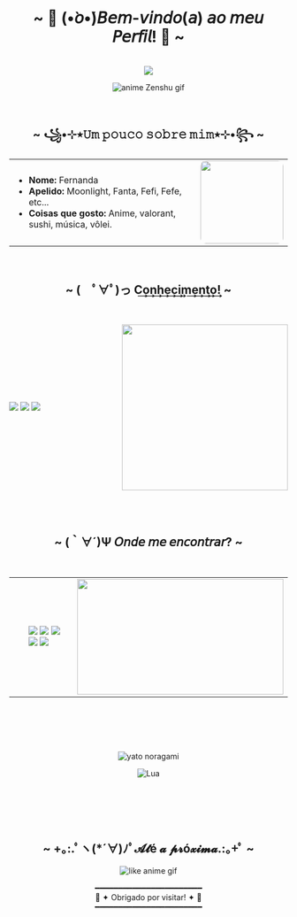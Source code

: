 <body>
    <center>
  <h1 align="center">~ 🌙 (•̀𝘰•́)𝘉𝘦𝘮-𝘷𝘪𝘯𝘥𝘰(𝘢) 𝘢𝘰 𝘮𝘦𝘶 𝘗𝘦𝘳𝘧𝘪𝘭! 🌙 ~</h1>
  <br>
  <div align="center">
     <img src="./src/imagens/anime Zenshu gif.gif"  />
    
 ![anime Zenshu gif](https://github.com/user-attachments/assets/edd9cd63-1036-4310-a500-e54f78cb1d6e)


 <br>

</div>
      <div align="center">
        </div>
  <div>
  <h2 align="center">  ~ ꧁•⊹٭𝚄𝚖 𝚙𝚘𝚞𝚌𝚘 𝚜𝚘𝚋𝚛𝚎 𝚖𝚒𝚖٭⊹•꧂ ~  </h2>

<div align="center">
  <table>
    <tr>
      <td>
        <ul>
          <li><b>Nome:</b> Fernanda</li>
          <li><b>Apelido:</b> Moonlight, Fanta, Fefi, Fefe, etc...</li>
          <li><b>Coisas que gosto:</b> Anime, valorant, sushi, música, vôlei.</li>
        </ul>
      </td>
      <td>
        <img src="https://github.com/user-attachments/assets/716b2e48-29f0-42a3-bf88-37b83edffc66" width="150px" style="border-radius: 10px;">
      </td>
    </tr>
  </table>
</div>


<br>

  <h2 align="center">            ~ (　ﾟ∀ﾟ)っ C͢o͢n͢h͢e͢c͢i͢m͢e͢n͢t͢o͢! ~</h2>
   <br>
  <p>
    <div align="center">



<div style="display: flex; align-items: center; justify-content: space-between;">
  <div>
    <img src="https://img.shields.io/badge/HTML5-E34F26?style=for-the-badge&logo=html5&logoColor=white">
    <img src="https://img.shields.io/badge/CSS3-1572B6?style=for-the-badge&logo=css3&logoColor=white">
    <img src="https://img.shields.io/badge/JavaScript-F7DF1E?style=for-the-badge&logo=javascript&logoColor=black">
  </div>
  <div>
    <img src="https://github.com/user-attachments/assets/9eb2fc54-c247-4b24-b07a-4dd41f0d677a" width="300px">
  </div>
</div>



<br>
  </p>
  <br>
  <h2 align="center">           ~ (｀∀´)Ψ 𝘖𝘯𝘥𝘦 𝘮𝘦 𝘦𝘯𝘤𝘰𝘯𝘵𝘳𝘢𝘳? ~ </h2>
    <div align="center">

  <br>


<div align="center">
  <table>
    <tr>
      <td>
        <ul>
          <div> 
  <a href="" target="_blank"><img src="https://img.shields.io/badge/YouTube-FF0000?style=for-the-badge&logo=youtube&logoColor=white" target="_blank"></a>
  <a href="" target="_blank"><img src="https://img.shields.io/badge/-Instagram-%23E4405F?style=for-the-badge&logo=instagram&logoColor=white" target="_blank"></a>
 <a href="" target="_blank"><img src="https://img.shields.io/badge/Discord-7289DA?style=for-the-badge&logo=discord&logoColor=white" target="_blank"></a> 
  <a href = "mailto:gemeos@devemdobro.com"><img src="https://img.shields.io/badge/-Gmail-%23333?style=for-the-badge&logo=gmail&logoColor=white" target="_blank"></a>
  <a href="" target="_blank"><img src="https://img.shields.io/badge/-LinkedIn-%230077B5?style=for-the-badge&logo=linkedin&logoColor=white" target="_blank"></a>
</div>
        </ul>
      </td>
      <td align="right">
    <img src="https://github.com/user-attachments/assets/15d91a6b-1ab4-4b32-a08a-24b17fb1f3df" width="373.5px" height="208.5px">
</td>
    </tr>
  </table>
</div>



  </div>
  <br>
  <div>

   <br>
   <br>
   <br>
   
![yato noragami](https://github.com/user-attachments/assets/f0b3f7c9-65cb-489a-8ecb-916bf4520945)

![Lua](https://img.shields.io/badge/☽-Lua-blueviolet?style=for-the-badge)


   <br>
   <br>
   <br>
   <br>

   
  <h2 align="center"> ~ +｡:.ﾟヽ(*´∀)ﾉﾟ𝓐𝓽é 𝓪 𝓹𝓻ó𝔁𝓲𝓶𝓪.:｡+ﾟ ~ </h2>
  <div align="center">

  ![like anime gif](https://github.com/user-attachments/assets/3fec9ce9-1f21-400d-9da8-448e4b529990)


━━━━━━━━━━━━━━━━━━━━━━━  
🌙 ✦ Obrigado por visitar! ✦ 🌙  
━━━━━━━━━━━━━━━━━━━━━━━











